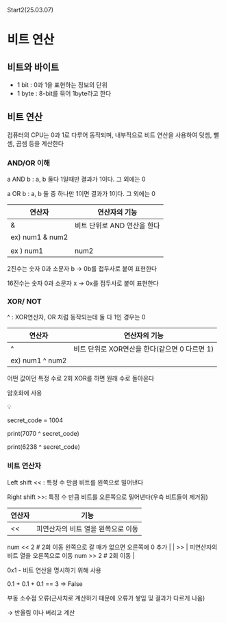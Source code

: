 Start2(25.03.07)
# 비트 연산

## 비트와 바이트

- 1 bit : 0과 1을 표현하는 정보의 단위
- 1 byte : 8-bit를 묶어 1byte라고 한다

## 비트 연산

컴퓨터의 CPU는 0과 1로 다루어 동작되며, 내부적으로 비트 연산을 사용하여 덧셈, 뺄셈, 곱셈 등을 계산한다

### AND/OR 이해

a AND b :  a, b 둘다 1일때만 결과가 1이다. 그 외에는 0

a OR b : a, b 둘 중 하나만 1이면 결과가 1이다. 그 외에는 0

| 연산자 | 연산자의 기능 |
| --- | --- |
| & | 비트 단위로 AND 연산을 한다
ex) num1 & num2 |
| | | 비트 단위로 OR 연산을 한다
ex ) num1 | num2 |

2진수는 숫자 0과 소문자 b → 0b를 접두사로 붙여 표현한다

16진수는 숫자 0과 소문자 x → 0x를 접두사로 붙여 표현한다

### XOR/ NOT

^ : XOR연산자, OR 처럼 동작되는데 둘 다 1인 경우는 0

| 연산자 | 연산자의 기능 |
| --- | --- |
| ^ | 비트 단위로 XOR연산을 한다(같으면 0 다르면 1)
ex) num1 ^  num2 |

어떤 값이던 특정 수로 2회 XOR를 하면 원래 수로 돌아온다

암호화에 사용

<aside>
💡

secret_code = 1004

print(7070  ^ secret_code)

print(6238  ^  secret_code)

</aside>

### 비트 연산자

Left shift << : 특정 수 만큼 비트를 왼쪽으로 밀어낸다

Right shift >>: 특정 수 만큼 비트를 오른쪽으로 밀어낸다(우측 비트들이 제거됨)

| 연산자 | 기능 |
| --- | --- |
| << | 피연산자의 비트 열을 왼쪽으로 이동
 num << 2 # 2회 이동
왼쪽으로 갈 때가 없으면 오른쪽에 0 추가 |
| >> | 피연산자의 비트 열을 오른쪽으로 이동
num >> 2 # 2회 이동 |

0x1 - 비트 연산을 명시하기 위해 사용

0.1 + 0.1 + 0.1 == 3  ⇒ False 

부동 소수점 오류(근사치로 계산하기 때문에 오류가 쌓임 및 결과가 다르게 나옴)

→ 반올림 이나 버리고 계산